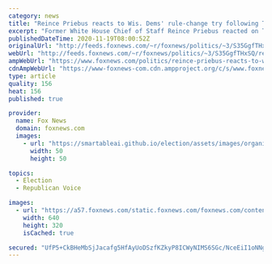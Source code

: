 ```yaml
---
category: news
title: "Reince Priebus reacts to Wis. Dems' rule-change try following Trump recount filing: ‘You can’t make this up!'"
excerpt: "Former White House Chief of Staff Reince Priebus reacted on Twitter late Wednesday to the election situation in Wisconsin."
publishedDateTime: 2020-11-19T08:00:52Z
originalUrl: "http://feeds.foxnews.com/~r/foxnews/politics/~3/S35GgfTHxSQ/reince-priebus-reacts-to-wis-dems-rule-change-try-following-trump-recount-filing-you-cant-make-this-up"
webUrl: "http://feeds.foxnews.com/~r/foxnews/politics/~3/S35GgfTHxSQ/reince-priebus-reacts-to-wis-dems-rule-change-try-following-trump-recount-filing-you-cant-make-this-up"
ampWebUrl: "https://www.foxnews.com/politics/reince-priebus-reacts-to-wis-dems-rule-change-try-following-trump-recount-filing-you-cant-make-this-up.amp"
cdnAmpWebUrl: "https://www-foxnews-com.cdn.ampproject.org/c/s/www.foxnews.com/politics/reince-priebus-reacts-to-wis-dems-rule-change-try-following-trump-recount-filing-you-cant-make-this-up.amp"
type: article
quality: 156
heat: 156
published: true

provider:
  name: Fox News
  domain: foxnews.com
  images:
    - url: "https://smartableai.github.io/election/assets/images/organizations/foxnews.com-50x50.jpg"
      width: 50
      height: 50

topics:
  - Election
  - Republican Voice

images:
  - url: "https://a57.foxnews.com/static.foxnews.com/foxnews.com/content/uploads/2018/09/640/320/Reince-Preibus-Latino.jpg?ve=1&tl=1"
    width: 640
    height: 320
    isCached: true

secured: "UfP5+CkBHeMbSjJacafg5HfAyUoDSzfKZkyP8ICWyNIMS6SGc/NceEiI1oNNgRhTN7fWEAzOJylDFFElOJOVx/jEy/JZcbTjeUluorcZ6d+pR8QaECfP/ZVOPrY4FoGt1oNlFH5mtW1YF+oaRzBpQG5FOCpzJEzf94UHJrF+8gp/07JnwnjT0HoEY0AZVZRiVPSot1ZPBlG0s0QGmT7QULHxobDW/EClTzsavjyyFJtSxMv1E3O3IUER8xyybzfniBKkX2xhN/fJmtRqgD3a2HQEi4f/YEM+inzKvSTDCHGLldm6F4irNOcPFFmsIwFk+0CaXQ28c8rJcBc8te6k+qt26SmWN19Sb46L85iV2B4=;vX0vl3UC8QTQXIn6Cn2NNQ=="
---
```


